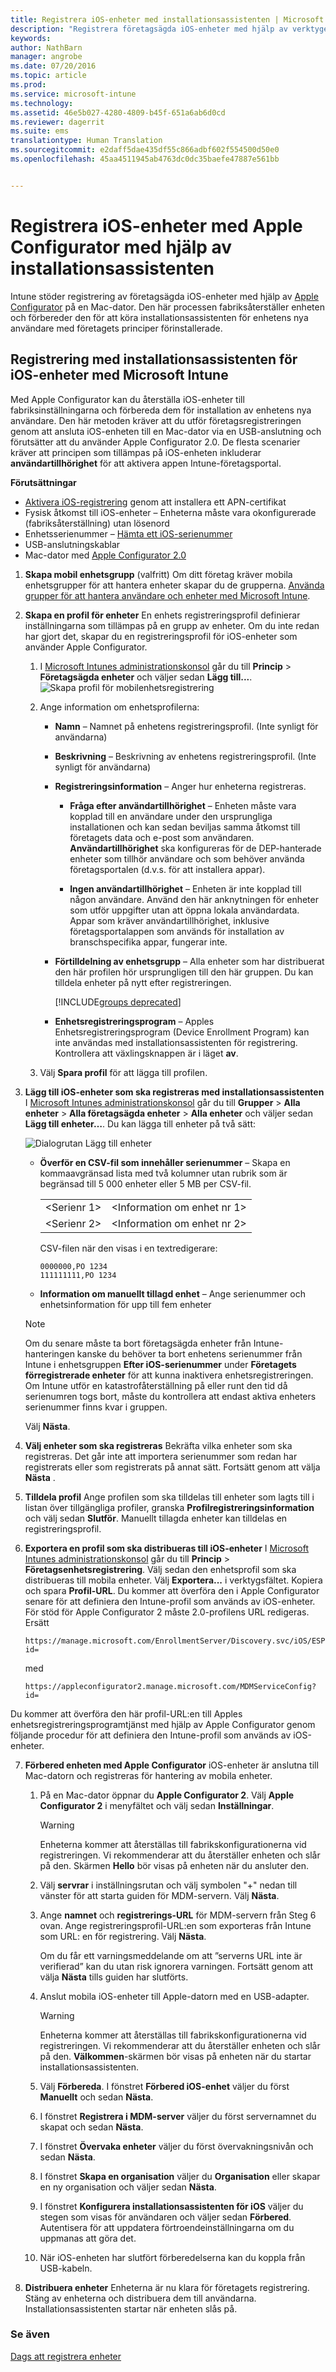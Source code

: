 ```yaml
---
title: Registrera iOS-enheter med installationsassistenten | Microsoft Intune
description: "Registrera företagsägda iOS-enheter med hjälp av verktyget Apple Configurator för att återställa enheten till fabriksinställningarna och förbereda enheten för att köra installationsassistenten."
keywords: 
author: NathBarn
manager: angrobe
ms.date: 07/20/2016
ms.topic: article
ms.prod: 
ms.service: microsoft-intune
ms.technology: 
ms.assetid: 46e5b027-4280-4809-b45f-651a6ab6d0cd
ms.reviewer: dagerrit
ms.suite: ems
translationtype: Human Translation
ms.sourcegitcommit: e2daff5dae435df55c866adbf602f554500d50e0
ms.openlocfilehash: 45aa4511945ab4763dc0dc35baefe47887e561bb


---
```


# Registrera iOS-enheter med Apple Configurator med hjälp av installationsassistenten
Intune stöder registrering av företagsägda iOS-enheter med hjälp av [Apple Configurator](http://go.microsoft.com/fwlink/?LinkId=518017) på en Mac-dator. Den här processen fabriksåterställer enheten och förbereder den för att köra installationsassistenten för enhetens nya användare med företagets principer förinstallerade.


## Registrering med installationsassistenten för iOS-enheter med Microsoft Intune
Med Apple Configurator kan du återställa iOS-enheter till fabriksinställningarna och förbereda dem för installation av enhetens nya användare.  Den här metoden kräver att du utför företagsregistreringen genom att ansluta iOS-enheten till en Mac-dator via en USB-anslutning och förutsätter att du använder Apple Configurator 2.0. De flesta scenarier kräver att principen som tillämpas på iOS-enheten inkluderar **användartillhörighet** för att aktivera appen Intune-företagsportal.

**Förutsättningar**
* [Aktivera iOS-registrering](set-up-ios-and-mac-management-with-microsoft-intune.md) genom att installera ett APN-certifikat
* Fysisk åtkomst till iOS-enheter – Enheterna måste vara okonfigurerade (fabriksåterställning) utan lösenord
* Enhetsserienummer – [Hämta ett iOS-serienummer](https://support.apple.com/en-us/HT204308)
* USB-anslutningskablar
* Mac-dator med [Apple Configurator 2.0](https://itunes.apple.com/us/app/apple-configurator-2/id1037126344?mt=12)


1.  **Skapa mobil enhetsgrupp** (valfritt) Om ditt företag kräver mobila enhetsgrupper för att hantera enheter skapar du de grupperna. [Använda grupper för att hantera användare och enheter med Microsoft Intune](use-groups-to-manage-users-and-devices-with-microsoft-intune.md).

2.  **Skapa en profil för enheter** En enhets registreringsprofil definierar inställningarna som tillämpas på en grupp av enheter. Om du inte redan har gjort det, skapar du en registreringsprofil för iOS-enheter som använder Apple Configurator.

    1.  I [Microsoft Intunes administrationskonsol](http://manage.microsoft.com) går du till **Princip** &gt; **Företagsägda enheter** och väljer sedan **Lägg till...**.
    ![Skapa profil för mobilenhetsregistrering](../media/pol-sa-corp-enroll.png)

    2.  Ange information om enhetsprofilerna:

        -   **Namn** – Namnet på enhetens registreringsprofil. (Inte synligt för användarna)

        -   **Beskrivning** – Beskrivning av enhetens registreringsprofil. (Inte synligt för användarna)

        -   **Registreringsinformation** – Anger hur enheterna registreras.

            -   **Fråga efter användartillhörighet** – Enheten måste vara kopplad till en användare under den ursprungliga installationen och kan sedan beviljas samma åtkomst till företagets data och e-post som användaren. **Användartillhörighet** ska konfigureras för de DEP-hanterade enheter som tillhör användare och som behöver använda företagsportalen (d.v.s. för att installera appar).

            -   **Ingen användartillhörighet** – Enheten är inte kopplad till någon användare. Använd den här anknytningen för enheter som utför uppgifter utan att öppna lokala användardata. Appar som kräver användartillhörighet, inklusive företagsportalappen som används för installation av branschspecifika appar, fungerar inte.

        -   **Förtilldelning av enhetsgrupp** – Alla enheter som har distribuerat den här profilen hör ursprungligen till den här gruppen. Du kan tilldela enheter på nytt efter registreringen.

            [!INCLUDE[groups deprecated](../includes/group-deprecation.md)]

          -  **Enhetsregistreringsprogram** – Apples Enhetsregistreringsprogram (Device Enrollment Program) kan inte användas med installationsassistenten för registrering. Kontrollera att växlingsknappen är i läget **av**.

    3.  Välj **Spara profil** för att lägga till profilen.

3.  **Lägg till iOS-enheter som ska registreras med installationsassistenten** I [Microsoft Intunes administrationskonsol](http://manage.microsoft.com) går du till **Grupper** &gt; **Alla enheter** &gt; **Alla företagsägda enheter** &gt; **Alla enheter** och väljer sedan **Lägg till enheter…**. Du kan lägga till enheter på två sätt:

    ![Dialogrutan Lägg till enheter](../media/pol-SA-enroll-iOS-SetupAssistant.png)

    -   **Överför en CSV-fil som innehåller serienummer** – Skapa en kommaavgränsad lista med två kolumner utan rubrik som är begränsad till 5 000 enheter eller 5 MB per CSV-fil.

        |||
        |-|-|
        |&lt;Serienr 1&gt;|&lt;Information om enhet nr 1&gt;|
        |&lt;Serienr 2&gt;|&lt;Information om enhet nr 2&gt;|
        CSV-filen när den visas i en textredigerare:

        ```
        0000000,PO 1234
        111111111,PO 1234
        ```

    -   **Information om manuellt tillagd enhet** – Ange serienummer och enhetsinformation för upp till fem enheter

    > [!NOTE]
    > Om du senare måste ta bort företagsägda enheter från Intune-hanteringen kanske du behöver ta bort enhetens serienummer från Intune i enhetsgruppen **Efter iOS-serienummer** under **Företagets förregistrerade enheter** för att kunna inaktivera enhetsregistreringen.  Om Intune utför en katastrofåterställning på eller runt den tid då serienumren togs bort, måste du kontrollera att endast aktiva enheters serienummer finns kvar i gruppen.

    Välj **Nästa**.

4.  **Välj enheter som ska registreras** Bekräfta vilka enheter som ska registreras. Det går inte att importera serienummer som redan har registrerats eller som registrerats på annat sätt. Fortsätt genom att välja **Nästa** .

5.  **Tilldela profil** Ange profilen som ska tilldelas till enheter som lagts till i listan över tillgängliga profiler, granska **Profilregistreringsinformation** och välj sedan **Slutför**. Manuellt tillagda enheter kan tilldelas en registreringsprofil.

6.  **Exportera en profil som ska distribueras till iOS-enheter** I [Microsoft Intunes administrationskonsol](http://manage.microsoft.com) går du till **Princip** &gt; **Företagsenhetsregistrering**. Välj sedan den enhetsprofil som ska distribueras till mobila enheter. Välj **Exportera...** i verktygsfältet. Kopiera och spara **Profil-URL**. Du kommer att överföra den i Apple Configurator senare för att definiera den Intune-profil som används av iOS-enheter.
    För stöd för Apple Configurator 2 måste 2.0-profilens URL redigeras. Ersätt
    ```
    https://manage.microsoft.com/EnrollmentServer/Discovery.svc/iOS/ESProxy?id=
    ```
    med

    ```
    https://appleconfigurator2.manage.microsoft.com/MDMServiceConfig?id=
    ```

   Du kommer att överföra den här profil-URL:en till Apples enhetsregistreringsprogramtjänst med hjälp av Apple Configurator genom följande procedur för att definiera den Intune-profil som används av iOS-enheter.



7.  **Förbered enheten med Apple Configurator** iOS-enheter är anslutna till Mac-datorn och registreras för hantering av mobila enheter.

    1.  På en Mac-dator öppnar du **Apple Configurator 2**. Välj **Apple Configurator 2** i menyfältet och välj sedan **Inställningar**.

         > [!WARNING]
         > Enheterna kommer att återställas till fabrikskonfigurationerna vid registreringen. Vi rekommenderar att du återställer enheten och slår på den. Skärmen **Hello** bör visas på enheten när du ansluter den.

    2. Välj **servrar** i inställningsrutan och välj symbolen "+" nedan till vänster för att starta guiden för MDM-servern. Välj **Nästa**.

    3. Ange **namnet** och **registrerings-URL** för MDM-servern från Steg 6 ovan. Ange registreringsprofil-URL:en som exporteras från Intune som URL: en för registrering. Välj **Nästa**.  

       Om du får ett varningsmeddelande om att ”serverns URL inte är verifierad” kan du utan risk ignorera varningen. Fortsätt genom att välja **Nästa** tills guiden har slutförts.

    4.  Anslut mobila iOS-enheter till Apple-datorn med en USB-adapter.

        > [!WARNING]
        > Enheterna kommer att återställas till fabrikskonfigurationerna vid registreringen. Vi rekommenderar att du återställer enheten och slår på den. **Välkommen**-skärmen bör visas på enheten när du startar installationsassistenten.

    5.  Välj **Förbereda**. I fönstret **Förbered iOS-enhet** väljer du först **Manuellt** och sedan **Nästa**.

    6. I fönstret **Registrera i MDM-server** väljer du först servernamnet du skapat och sedan **Nästa**.

    7. I fönstret **Övervaka enheter** väljer du först övervakningsnivån och sedan **Nästa**.

    8. I fönstret **Skapa en organisation** väljer du **Organisation** eller skapar en ny organisation och väljer sedan **Nästa**.

    9. I fönstret **Konfigurera installationsassistenten för iOS** väljer du stegen som visas för användaren och väljer sedan **Förbered**. Autentisera för att uppdatera förtroendeinställningarna om du uppmanas att göra det.  

    10. När iOS-enheten har slutfört förberedelserna kan du koppla från USB-kabeln.  

8.  **Distribuera enheter** Enheterna är nu klara för företagets registrering. Stäng av enheterna och distribuera dem till användarna. Installationsassistenten startar när enheten slås på.



### Se även
[Dags att registrera enheter](get-ready-to-enroll-devices-in-microsoft-intune.md)



<!--HONumber=Sep16_HO2-->


